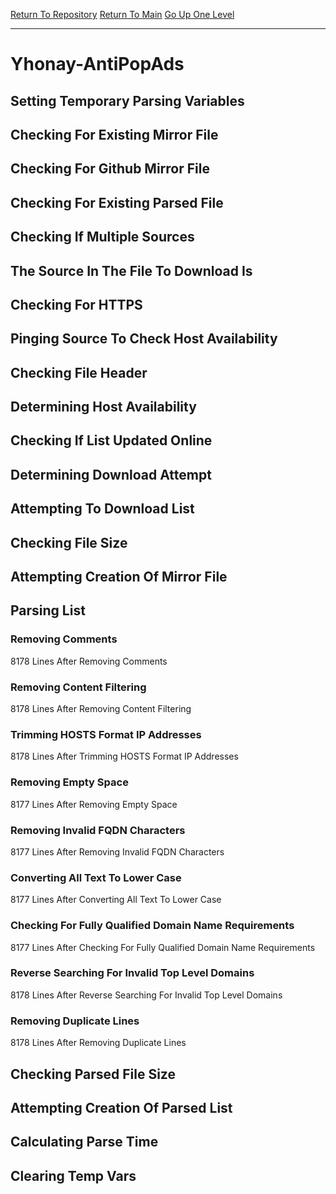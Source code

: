 [Return To Repository](https://github.com/deathbybandaid/piholeparser/)
[Return To Main](https://github.com/deathbybandaid/piholeparser/blob/master/RecentRunLogs/Mainlog.md)
[Go Up One Level](https://github.com/deathbybandaid/piholeparser/blob/master/RecentRunLogs/TopLevelScripts/30-Processing-External-Blacklists.md)
____________________________________
# Yhonay-AntiPopAds
## Setting Temporary Parsing Variables
## Checking For Existing Mirror File
## Checking For Github Mirror File
## Checking For Existing Parsed File
## Checking If Multiple Sources
## The Source In The File To Download Is
## Checking For HTTPS
## Pinging Source To Check Host Availability
## Checking File Header
## Determining Host Availability
## Checking If List Updated Online
## Determining Download Attempt
## Attempting To Download List
## Checking File Size
## Attempting Creation Of Mirror File
## Parsing List
### Removing Comments
8178 Lines After Removing Comments
### Removing Content Filtering
8178 Lines After Removing Content Filtering
### Trimming HOSTS Format IP Addresses
8178 Lines After Trimming HOSTS Format IP Addresses
### Removing Empty Space
8177 Lines After Removing Empty Space
### Removing Invalid FQDN Characters
8177 Lines After Removing Invalid FQDN Characters
### Converting All Text To Lower Case
8177 Lines After Converting All Text To Lower Case
### Checking For Fully Qualified Domain Name Requirements
8177 Lines After Checking For Fully Qualified Domain Name Requirements
### Reverse Searching For Invalid Top Level Domains
8178 Lines After Reverse Searching For Invalid Top Level Domains
### Removing Duplicate Lines
8178 Lines After Removing Duplicate Lines
## Checking Parsed File Size
## Attempting Creation Of Parsed List
## Calculating Parse Time
## Clearing Temp Vars
